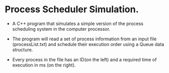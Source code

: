 # Process Scheduler Simulation.

* A C++ program that simulates a simple version of the process scheduling system in the computer processor.

* The program will read a set of process information from an input file (processList.txt) and schedule their execution order using a Queue data structure.

* Every process in the file has an ID(on the left) and a required time of execution in ms (on the right).
